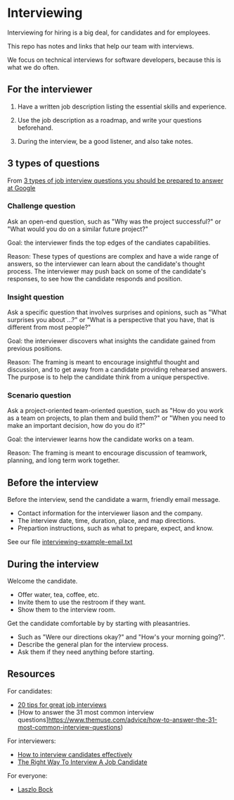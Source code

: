 # Interviewing

Interviewing for hiring is a big deal, for candidates and for employees.

This repo has notes and links that help our team with interviews.

We focus on technical interviews for software developers, because this is what we do often.


## For the interviewer

1. Have a written job description listing the essential skills and experience.

2. Use the job description as a roadmap, and write your questions beforehand.

3. During the interview, be a good listener, and also take notes.


## 3 types of questions

From [3 types of job interview questions you should be prepared to answer at Google](https://www.cnbc.com/2018/05/25/3-types-of-questions-google-asks-in-a-job-interview.html)

### Challenge question

Ask an open-end question, such as "Why was the project successful?" or "What would you do on a similar future project?"

Goal: the interviewer finds the top edges of the candiates capabilities.

Reason: These types of questions are complex and have a wide range of answers, so the interviewer can learn about the candidate's thought process. The interviewer may push back on some of the candidate's responses, to see how the candidate responds and position.


### Insight question

Ask a specific question that involves surprises and opinions, such as "What surprises you about …?" or "What is a perspective that you have, that is different from most people?"

Goal: the interviewer discovers what insights the candidate gained from previous positions.

Reason: The framing is meant to encourage insightful thought and discussion, and to get away from a candidate providing rehearsed answers. The purpose is to help the candidate think from a unique perspective.


### Scenario question

Ask a project-oriented team-oriented question, such as "How do you work as a team on projects, to plan them and build them?" or "When you need to make an important decision, how do you do it?"

Goal: the interviewer learns how the candidate works on a team.

Reason: The framing is meant to encourage discussion of teamwork, planning, and long term work together.


## Before the interview


Before the interview, send the candidate a warm, friendly email message.

  * Contact information for the interviewer liason and the company.
  * The interview date, time, duration, place, and map directions.
  * Prepartion instructions, such as what to prepare, expect, and know.
 
See our file [interviewing-example-email.txt](interviewing-example-email.txt)


## During the interview

Welcome the candidate.

  * Offer water, tea, coffee, etc.
  * Invite them to use the restroom if they want.
  * Show them to the interview room.

Get the candidate comfortable by by starting with pleasantries.

  * Such as "Were our directions okay?" and "How's your morning going?".
  * Describe the general plan for the interview process.
  * Ask them if they need anything before starting.


## Resources

For candidates:

* [20 tips for great job interviews](https://www.experisjobs.us/exp_us/en/career-advice/20-tips-job-interviews.htm)
* [How to answer the 31 most common interview questions]https://www.themuse.com/advice/how-to-answer-the-31-most-common-interview-questions)

For interviewers:

* [How to interview candidates effectively](https://www.betterteam.com/how-to-interview-candidates)
* [The Right Way To Interview A Job Candidate](https://www.forbes.com/sites/lizryan/2017/04/28/the-right-way-to-interview-a-job-candidate/#74f581d1b70a)

For everyone:

* [Laszlo Bock](https://en.wikipedia.org/wiki/Laszlo_Bock)

